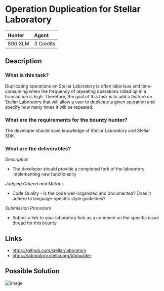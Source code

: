 
# Operation Duplication for Stellar Laboratory

| Hunter | Agent
| :- | :-
| 800 XLM | 3 Credits

## Description

### What is this task?

Duplicating operations on Stellar Laboratory is often laborious and time-consuming when the frequency of repeating operations rolled up in a transaction is high. 
Therefore, the goal of this task is to add a feature on Stellar Laboratory that will allow a user to duplicate a given operation and specify how many times it will be repeated.

### What are the requirements for the bounty hunter?

The developer should have knowledge of Stellar Laboratory and Stellar SDK.

### What are the deliverables?

*Description* <br>
  * The developer should provide a completed fork of the laboratory implementing new functionality

*Judging Criteria and Metrics* <br>
  * Code Quality - Is the code well-organized and documented? Does it adhere to language-specific style guidelines?
  
*Submission Procedure* <br>
  * Submit a link to your laboratory fork as a comment on the specific issue thread for this bounty

## Links
- https://github.com/stellar/laboratory
- https://laboratory.stellar.org/#txbuilder

## Possible Solution

![image](https://user-images.githubusercontent.com/73634107/126083722-86a89a1a-93f3-4efb-bb7a-3bd90ec53b5f.png)
